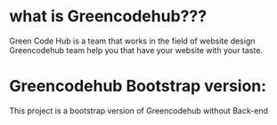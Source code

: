 <h1>
  what is Greencodehub???
</h1>
<p>
 Green Code Hub is a team that works in the field of website design 
Greencodehub team help you that have your website with your taste.
</p>
<h1>
  Greencodehub Bootstrap version:
</h1>
<p>
  This project is a bootstrap version of Greencodehub without Back-end
</p>

